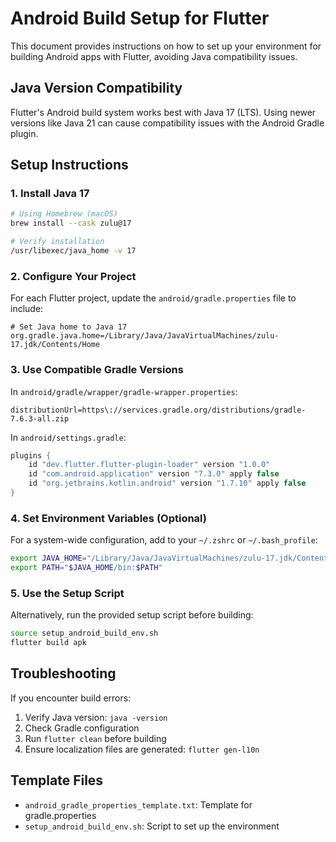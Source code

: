 # Android Build Setup for Flutter

This document provides instructions on how to set up your environment for building Android apps with Flutter, avoiding Java compatibility issues.

## Java Version Compatibility

Flutter's Android build system works best with Java 17 (LTS). Using newer versions like Java 21 can cause compatibility issues with the Android Gradle plugin.

## Setup Instructions

### 1. Install Java 17

```bash
# Using Homebrew (macOS)
brew install --cask zulu@17

# Verify installation
/usr/libexec/java_home -v 17
```

### 2. Configure Your Project

For each Flutter project, update the `android/gradle.properties` file to include:

```properties
# Set Java home to Java 17
org.gradle.java.home=/Library/Java/JavaVirtualMachines/zulu-17.jdk/Contents/Home
```

### 3. Use Compatible Gradle Versions

In `android/gradle/wrapper/gradle-wrapper.properties`:

```properties
distributionUrl=https\://services.gradle.org/distributions/gradle-7.6.3-all.zip
```

In `android/settings.gradle`:

```gradle
plugins {
    id "dev.flutter.flutter-plugin-loader" version "1.0.0"
    id "com.android.application" version "7.3.0" apply false
    id "org.jetbrains.kotlin.android" version "1.7.10" apply false
}
```

### 4. Set Environment Variables (Optional)

For a system-wide configuration, add to your `~/.zshrc` or `~/.bash_profile`:

```bash
export JAVA_HOME="/Library/Java/JavaVirtualMachines/zulu-17.jdk/Contents/Home"
export PATH="$JAVA_HOME/bin:$PATH"
```

### 5. Use the Setup Script

Alternatively, run the provided setup script before building:

```bash
source setup_android_build_env.sh
flutter build apk
```

## Troubleshooting

If you encounter build errors:

1. Verify Java version: `java -version`
2. Check Gradle configuration
3. Run `flutter clean` before building
4. Ensure localization files are generated: `flutter gen-l10n`

## Template Files

- `android_gradle_properties_template.txt`: Template for gradle.properties
- `setup_android_build_env.sh`: Script to set up the environment 